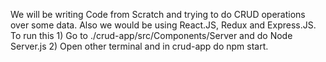 We will be writing Code from Scratch and trying to do CRUD operations over some data. Also we would be using React.JS, Redux and Express.JS.
To run this 
    1) Go to ./crud-app/src/Components/Server and do Node Server.js
    2) Open other terminal and in crud-app do npm start.